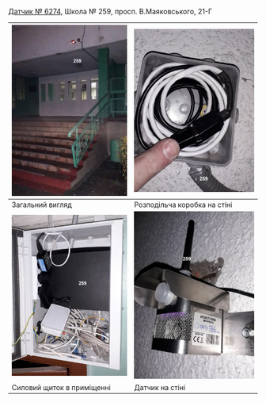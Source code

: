 [Датчик № 6274](location#mount-table), Школа № 259, просп. В.Маяковського, 21-Г

| ![6274](img2/6274-1.jpg)   | ![6274](img2/6274-2.jpg)     |
| -------------------------- | ---------------------------- |
| Загальний вигляд           | Розподільча коробка на стіні |
| ![6274](img2/6274-3.jpg)   | ![6274](img2/6274-4.jpg)     |
| Силовий щиток в приміщенні | Датчик на стіні              |


